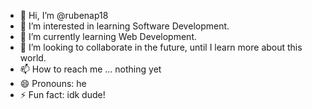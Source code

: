 - 👋 Hi, I’m @rubenap18
- 👀 I’m interested in learning Software Development.
- 🌱 I’m currently learning Web Development.
- 💞️ I’m looking to collaborate in the future, until I learn more about this world.
- 📫 How to reach me ... nothing yet
- 😄 Pronouns: he
- ⚡ Fun fact: idk dude!
